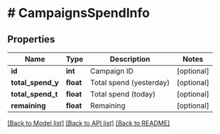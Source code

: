 # # CampaignsSpendInfo

## Properties

Name | Type | Description | Notes
------------ | ------------- | ------------- | -------------
**id** | **int** | Campaign ID | [optional] 
**total_spend_y** | **float** | Total spend (yesterday) | [optional] 
**total_spend_t** | **float** | Total spend (today) | [optional] 
**remaining** | **float** | Remaining | [optional] 

[[Back to Model list]](../../README.md#documentation-for-models) [[Back to API list]](../../README.md#documentation-for-api-endpoints) [[Back to README]](../../README.md)


